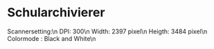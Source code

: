 # Schularchivierer

Scannersetting:\n
                DPI:    300\n
                Width:  2397 pixel\n 
                Heigth: 3484 pixel\n
                Colormode : Black and White\n
